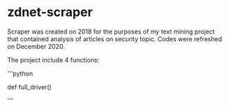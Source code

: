 # zdnet-scraper

Scraper was created on 2018 for the purposes of my text mining project that contained analysis of articles on security topic. Codes were refreshed on December 2020.

The project include 4 functions:

'''python 

def full_driver()

'''
